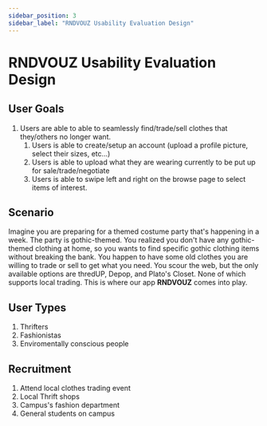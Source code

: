 ```yaml
---
sidebar_position: 3
sidebar_label: "RNDVOUZ Usability Evaluation Design"
---
```


# RNDVOUZ Usability Evaluation Design

## User Goals
1. Users are able to able to seamlessly find/trade/sell clothes that they/others no longer want.
    1. Users is able to create/setup an account (upload a profile picture, select their sizes, etc...)
    3. Users is able to upload what they are wearing currently to be put up for sale/trade/negotiate
    4. Users is able to swipe left and right on the browse page to select items of interest.

## Scenario
Imagine you are preparing for a themed costume party that's happening in a week. The party is gothic-themed. You realized you don't have any gothic-themed clothing at home, so you wants to find specific gothic clothing items without breaking the bank. You happen to have some old clothes you are willing to trade or sell to get what you need. You scour the web, but the only available options are thredUP, Depop, and Plato's Closet. None of which supports local trading. This is where our app **RNDVOUZ** comes into play. 


## User  Types
1. Thrifters
2. Fashionistas
3. Enviromentally conscious people

## Recruitment
1. Attend local clothes trading event
2. Local Thrift shops
3. Campus's fashion department
4. General students on campus
